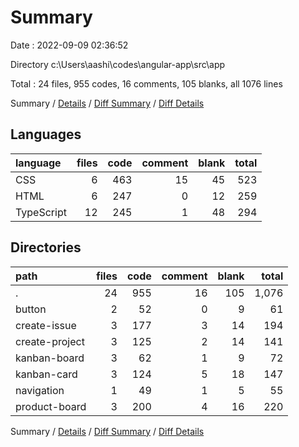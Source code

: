 # Summary

Date : 2022-09-09 02:36:52

Directory c:\\Users\\aashi\\codes\\angular-app\\src\\app

Total : 24 files,  955 codes, 16 comments, 105 blanks, all 1076 lines

Summary / [Details](details.md) / [Diff Summary](diff.md) / [Diff Details](diff-details.md)

## Languages
| language | files | code | comment | blank | total |
| :--- | ---: | ---: | ---: | ---: | ---: |
| CSS | 6 | 463 | 15 | 45 | 523 |
| HTML | 6 | 247 | 0 | 12 | 259 |
| TypeScript | 12 | 245 | 1 | 48 | 294 |

## Directories
| path | files | code | comment | blank | total |
| :--- | ---: | ---: | ---: | ---: | ---: |
| . | 24 | 955 | 16 | 105 | 1,076 |
| button | 2 | 52 | 0 | 9 | 61 |
| create-issue | 3 | 177 | 3 | 14 | 194 |
| create-project | 3 | 125 | 2 | 14 | 141 |
| kanban-board | 3 | 62 | 1 | 9 | 72 |
| kanban-card | 3 | 124 | 5 | 18 | 147 |
| navigation | 1 | 49 | 1 | 5 | 55 |
| product-board | 3 | 200 | 4 | 16 | 220 |

Summary / [Details](details.md) / [Diff Summary](diff.md) / [Diff Details](diff-details.md)